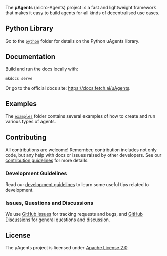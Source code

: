 The **μAgents** (micro-Agents) project is a fast and lightweight framework that makes it easy to build agents for all kinds of decentralised use cases.

## Python Library

Go to the [`python`](https://github.com/fetchai/uAgents/tree/main/python) folder for details on the Python uAgents library.

## Documentation

Build and run the docs locally with:

```bash
mkdocs serve
```

Or go to the official docs site: https://docs.fetch.ai/uAgents.

## Examples

The [`examples`](https://github.com/fetchai/uAgents/tree/main/examples) folder contains several examples of how to create and run various types of agents.

## Contributing

All contributions are welcome! Remember, contribution includes not only code, but any help with docs or issues raised by other developers. See our [contribution guidelines](https://github.com/fetchai/uAgents/blob/main/CONTRIBUTING.md) for more details.

### Development Guidelines

Read our [development guidelines](https://github.com/fetchai/uAgents/blob/main/DEVELOPING.md) to learn some useful tips related to development.

### Issues, Questions and Discussions

We use [GitHub Issues](https://github.com/fetchai/uAgents/issues) for tracking requests and bugs, and [GitHub Discussions](https://github.com/fetchai/uAgents/discussions) for general questions and discussion.

## License

The μAgents project is licensed under [Apache License 2.0](https://github.com/fetchai/uAgents/blob/main/LICENSE).
